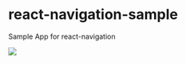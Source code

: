 # react-navigation-sample
Sample App for react-navigation

<img src="/docs/react-navigation-sample.gif"/>
